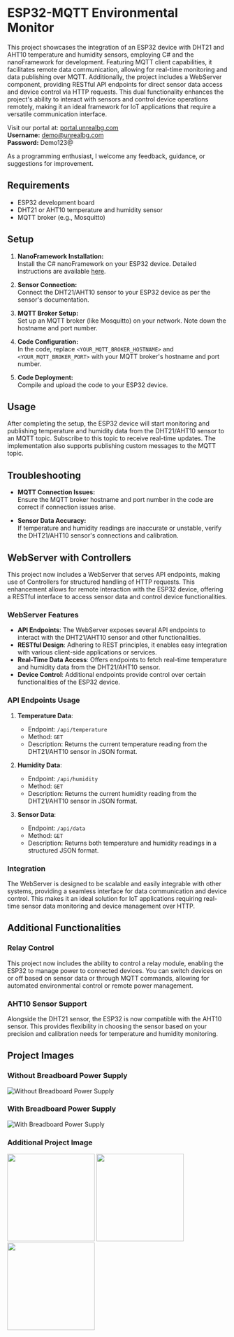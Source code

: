 # ESP32-MQTT Environmental Monitor

This project showcases the integration of an ESP32 device with DHT21 and AHT10 temperature and humidity sensors, employing C# and the nanoFramework for development. Featuring MQTT client capabilities, it facilitates remote data communication, allowing for real-time monitoring and data publishing over MQTT. Additionally, the project includes a WebServer component, providing RESTful API endpoints for direct sensor data access and device control via HTTP requests. This dual functionality enhances the project's ability to interact with sensors and control device operations remotely, making it an ideal framework for IoT applications that require a versatile communication interface.

Visit our portal at: [portal.unrealbg.com](http://portal.unrealbg.com)  
**Username:** demo@unrealbg.com  
**Password:** Demo123@

As a programming enthusiast, I welcome any feedback, guidance, or suggestions for improvement.

## Requirements

- ESP32 development board
- DHT21 or AHT10 temperature and humidity sensor
- MQTT broker (e.g., Mosquitto)

## Setup

1. **NanoFramework Installation:**  
   Install the C# nanoFramework on your ESP32 device. Detailed instructions are available [here](https://docs.nanoframework.net/content/getting-started-guides/getting-started-managed.html).

2. **Sensor Connection:**  
   Connect the DHT21/AHT10 sensor to your ESP32 device as per the sensor's documentation.

3. **MQTT Broker Setup:**  
   Set up an MQTT broker (like Mosquitto) on your network. Note down the hostname and port number.

4. **Code Configuration:**  
   In the code, replace `<YOUR_MQTT_BROKER_HOSTNAME>` and `<YOUR_MQTT_BROKER_PORT>` with your MQTT broker's hostname and port number.

5. **Code Deployment:**  
   Compile and upload the code to your ESP32 device.

## Usage

After completing the setup, the ESP32 device will start monitoring and publishing temperature and humidity data from the DHT21/AHT10 sensor to an MQTT topic. Subscribe to this topic to receive real-time updates. The implementation also supports publishing custom messages to the MQTT topic.

## Troubleshooting

- **MQTT Connection Issues:**  
  Ensure the MQTT broker hostname and port number in the code are correct if connection issues arise.

- **Sensor Data Accuracy:**  
  If temperature and humidity readings are inaccurate or unstable, verify the DHT21/AHT10 sensor's connections and calibration.

## WebServer with Controllers

This project now includes a WebServer that serves API endpoints, making use of Controllers for structured handling of HTTP requests. This enhancement allows for remote interaction with the ESP32 device, offering a RESTful interface to access sensor data and control device functionalities.

### WebServer Features

- **API Endpoints**: The WebServer exposes several API endpoints to interact with the DHT21/AHT10 sensor and other functionalities.
- **RESTful Design**: Adhering to REST principles, it enables easy integration with various client-side applications or services.
- **Real-Time Data Access**: Offers endpoints to fetch real-time temperature and humidity data from the DHT21/AHT10 sensor.
- **Device Control**: Additional endpoints provide control over certain functionalities of the ESP32 device.

### API Endpoints Usage

1. **Temperature Data**:  
   - Endpoint: `/api/temperature`  
   - Method: `GET`  
   - Description: Returns the current temperature reading from the DHT21/AHT10 sensor in JSON format.

2. **Humidity Data**:  
   - Endpoint: `/api/humidity`  
   - Method: `GET`  
   - Description: Returns the current humidity reading from the DHT21/AHT10 sensor in JSON format.

3. **Sensor Data**:  
   - Endpoint: `/api/data`  
   - Method: `GET`  
   - Description: Returns both temperature and humidity readings in a structured JSON format.

### Integration

The WebServer is designed to be scalable and easily integrable with other systems, providing a seamless interface for data communication and device control. This makes it an ideal solution for IoT applications requiring real-time sensor data monitoring and device management over HTTP.

## Additional Functionalities

### Relay Control
This project now includes the ability to control a relay module, enabling the ESP32 to manage power to connected devices. You can switch devices on or off based on sensor data or through MQTT commands, allowing for automated environmental control or remote power management.

### AHT10 Sensor Support
Alongside the DHT21 sensor, the ESP32 is now compatible with the AHT10 sensor. This provides flexibility in choosing the sensor based on your precision and calibration needs for temperature and humidity monitoring.

## Project Images

### Without Breadboard Power Supply
![Without Breadboard Power Supply](https://user-images.githubusercontent.com/3398536/201364419-9ba27b3e-6638-490f-90f5-0e380fbc2900.png)

### With Breadboard Power Supply
![With Breadboard Power Supply](https://user-images.githubusercontent.com/3398536/201362770-067d8fe3-254e-48e2-8cec-10766898c3e6.png)

### Additional Project Image
<img src="https://user-images.githubusercontent.com/3398536/200621001-ac09d95d-9f0f-4ef7-bf87-8b352f5f1a17.jpg" width="200" /> <img src="https://github.com/unrealbg/NF.Esp32.Mqtt.Dht21/assets/3398536/4cde056b-9c80-467d-a05f-481e5dae26ea" width="200" /> <img src="https://github.com/unrealbg/NF.Esp32.Mqtt.Dht21/assets/3398536/1e2c80ee-9d03-45d0-8034-ce2004eb4cf1" width="200" />
